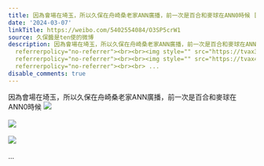 ```yaml
---
title: 因為會場在埼玉，所以久保在舟崎桑老家ANN廣播，前一次是百合和麥球在ANN0時候 [图片][图片][图片]
date: '2024-03-07'
linkTitle: https://weibo.com/5402554084/O3SP5crW1
source: 久保醬是ten使的微博
description: 因為會場在埼玉，所以久保在舟崎桑老家ANN廣播，前一次是百合和麥球在ANN0時候 <img style="" src="https://tvax2.sinaimg.cn/large/005TCz76gy1hniabmuhaej30b408cwez.jpg"
  referrerpolicy="no-referrer"><br><br><img style="" src="https://tvax3.sinaimg.cn/large/005TCz76gy1hniabnlpb3j30u0140wor.jpg"
  referrerpolicy="no-referrer"><br><br><img style="" src="https://tvax4.sinaimg.cn/large/005TCz76gy1hniabo8f13j30rs111dl1.jpg"
  referrerpolicy="no-referrer"><br><br> ...
disable_comments: true
---
```

因為會場在埼玉，所以久保在舟崎桑老家ANN廣播，前一次是百合和麥球在ANN0時候 <img style="" src="https://tvax2.sinaimg.cn/large/005TCz76gy1hniabmuhaej30b408cwez.jpg" referrerpolicy="no-referrer"><br><br><img style="" src="https://tvax3.sinaimg.cn/large/005TCz76gy1hniabnlpb3j30u0140wor.jpg" referrerpolicy="no-referrer"><br><br><img style="" src="https://tvax4.sinaimg.cn/large/005TCz76gy1hniabo8f13j30rs111dl1.jpg" referrerpolicy="no-referrer"><br><br> ...